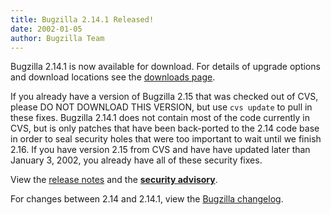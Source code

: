 ```yaml
---
title: Bugzilla 2.14.1 Released!
date: 2002-01-05
author: Bugzilla Team
---
```

Bugzilla 2.14.1 is now available for download. For details of upgrade
options and download locations see the [downloads page](/download/).

If you already have a version of Bugzilla 2.15 that was checked out of
CVS, please DO NOT DOWNLOAD THIS VERSION, but use `cvs update` to pull
in these fixes. Bugzilla 2.14.1 does not contain most of the code
currently in CVS, but is only patches that have been back-ported to the
2.14 code base in order to seal security holes that were too important
to wait until we finish 2.16\. If you have version 2.15 from CVS and
have have updated later than January 3, 2002, you already have all of
these security fixes.

View the [release notes](/releases/2.14.1/) and the
**[security advisory](/security/2.14.1/)**.

For changes between 2.14 and 2.14.1, view the
[Bugzilla changelog](https://github.com/bugzilla/bugzilla/compare/2.14).
